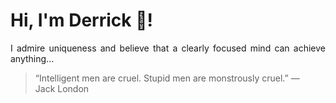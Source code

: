 # Hi, I'm Derrick 👋!
<p align="justify">I admire uniqueness and believe that a clearly focused mind can achieve anything...</p> 
<!-- #quote-start -->
<blockquote>&ldquo;Intelligent men are cruel. Stupid men are monstrously cruel.&rdquo; &mdash; <footer>Jack London</footer></blockquote>
<!-- #quote-end -->
